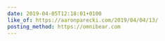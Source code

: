 ```yaml
---
date: 2019-04-05T12:18:01+0100
like_of: https://aaronparecki.com/2019/04/04/13/
posting_method: https://omnibear.com
---
```

